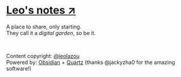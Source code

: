 # [Leo's notes ↗](https://notes.leolazou.com)

A place to share, only starting.
<br>
They call it a _digital garden_, so be it.

<br>

Content сopyright: [@leolazou](https://github.com/leolazou)
<br>
Powered by: [Obsidian](https://obsidian.md) + [Quartz](https://github.com/jackyzha0/quartz.git) (thanks @jackyzha0 for the amazing software!)
